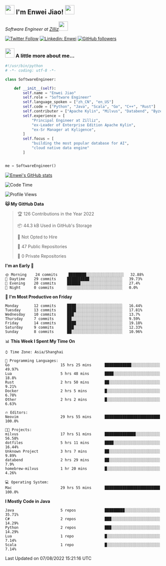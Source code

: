 <h2><img src="https://emojis.slackmojis.com/emojis/images/1531849430/4246/blob-sunglasses.gif?1531849430" width="30"/> I'm  Enwei Jiao! <img src="https://media.giphy.com/media/juBt25nT1KGys/giphy.gif" width=30> </h2>
<!-- <img align='right' src="https://media.giphy.com/media/M9gbBd9nbDrOTu1Mqx/giphy.gif" width="230"> -->
<p><em>Software Engineer at <a href="https://zilliz.com/">Zilliz</a><img src="https://media.giphy.com/media/WUlplcMpOCEmTGBtBW/giphy.gif" width="30"></em></p>

[![Twitter Follow](https://img.shields.io/twitter/follow/misteranmol?label=Follow)](https://twitter.com/intent/follow?screen_name=EnweiJiao)
[![Linkedin: Enwei](https://img.shields.io/badge/-enwei-blue?style=&logo=Linkedin&logoColor=white&link=https://www.linkedin.com/in/enwei-jiao-41192a97)](https://www.linkedin.com/in/enwei-jiao-41192a97/)
[![GitHub followers](https://img.shields.io/github/followers/jiaoew1991?label=Follow&style=social)](https://github.com/jiaoew1991)


### <img src="https://media.giphy.com/media/VgCDAzcKvsR6OM0uWg/giphy.gif" width="30"> A little more about me...  

```python
#!/usr/bin/python
# -*- coding: utf-8 -*-

class SoftwareEngineer:

    def __init__(self):
        self.name = "Enwei Jiao"
        self.role = "Software Engineer"
        self.language_spoken = ["zh_CN", "en_US"]
        self.code = ["Python", "Java", "Scala", "Go", "C++", "Rust"]
        self.contributer = ["Apache Kylin", "Milvus", "Databend", "Byzer-Lang"]
        self.experience = [
            "Principal Engineer at Zilliz",
            "ex-Leader of Enterprise Edition Apache Kylin",
            "ex-Sr Manager at Kyligence",
        ]
        self.focus = [
            "building the most popular database for AI",
            "cloud native data engine"
        ]


me = SoftwareEngineer()
```

[![Enwei's GitHub stats](https://github-readme-stats.vercel.app/api?username=jiaoew1991&count_private=true&show_icons=true)](https://github.com/jiaoew1991/jiaoew1991)

<!-- [![Top Langs](https://github-readme-stats.vercel.app/api/top-langs/?username=jiaoew1991&layout=compact)](https://github.com/jiaoew1991/jiaoew1991) -->

<!--START_SECTION:waka-->
![Code Time](http://img.shields.io/badge/Code%20Time-47%20hrs%2042%20mins-blue)

![Profile Views](http://img.shields.io/badge/Profile%20Views-89-blue)

**🐱 My GitHub Data** 

> 🏆 126 Contributions in the Year 2022
 > 
> 📦 44.3 kB Used in GitHub's Storage 
 > 
> 🚫 Not Opted to Hire
 > 
> 📜 47 Public Repositories 
 > 
> 🔑 0 Private Repositories  
 > 
**I'm an Early 🐤** 

```text
🌞 Morning    24 commits     ████████░░░░░░░░░░░░░░░░░   32.88% 
🌆 Daytime    29 commits     ██████████░░░░░░░░░░░░░░░   39.73% 
🌃 Evening    20 commits     ██████░░░░░░░░░░░░░░░░░░░   27.4% 
🌙 Night      0 commits      ░░░░░░░░░░░░░░░░░░░░░░░░░   0.0%

```
📅 **I'm Most Productive on Friday** 

```text
Monday       12 commits     ████░░░░░░░░░░░░░░░░░░░░░   16.44% 
Tuesday      13 commits     ████░░░░░░░░░░░░░░░░░░░░░   17.81% 
Wednesday    10 commits     ███░░░░░░░░░░░░░░░░░░░░░░   13.7% 
Thursday     7 commits      ██░░░░░░░░░░░░░░░░░░░░░░░   9.59% 
Friday       14 commits     ████░░░░░░░░░░░░░░░░░░░░░   19.18% 
Saturday     9 commits      ███░░░░░░░░░░░░░░░░░░░░░░   12.33% 
Sunday       8 commits      ██░░░░░░░░░░░░░░░░░░░░░░░   10.96%

```


📊 **This Week I Spent My Time On** 

```text
⌚︎ Time Zone: Asia/Shanghai

💬 Programming Languages: 
Go                       15 hrs 25 mins      ████████████░░░░░░░░░░░░░   49.97% 
Lua                      5 hrs 48 mins       ████░░░░░░░░░░░░░░░░░░░░░   18.8% 
Rust                     2 hrs 50 mins       ██░░░░░░░░░░░░░░░░░░░░░░░   9.21% 
Docker                   2 hrs 5 mins        █░░░░░░░░░░░░░░░░░░░░░░░░   6.78% 
Other                    2 hrs 2 mins        █░░░░░░░░░░░░░░░░░░░░░░░░   6.63%

🔥 Editors: 
Neovim                   29 hrs 55 mins      █████████████████████████   100.0%

🐱‍💻 Projects: 
milvus                   17 hrs 51 mins      ██████████████░░░░░░░░░░░   56.58% 
dotfiles                 5 hrs 11 mins       ████░░░░░░░░░░░░░░░░░░░░░   16.44% 
Unknown Project          3 hrs 7 mins        ██░░░░░░░░░░░░░░░░░░░░░░░   9.89% 
databend                 2 hrs 29 mins       ██░░░░░░░░░░░░░░░░░░░░░░░   7.9% 
homebrew-milvus          1 hr 20 mins        █░░░░░░░░░░░░░░░░░░░░░░░░   4.26%

💻 Operating System: 
Mac                      29 hrs 55 mins      █████████████████████████   100.0%

```

**I Mostly Code in Java** 

```text
Java                     5 repos             █████████░░░░░░░░░░░░░░░░   35.71% 
C#                       2 repos             ███░░░░░░░░░░░░░░░░░░░░░░   14.29% 
Python                   2 repos             ███░░░░░░░░░░░░░░░░░░░░░░   14.29% 
Lua                      1 repo              █░░░░░░░░░░░░░░░░░░░░░░░░   7.14% 
Scala                    1 repo              █░░░░░░░░░░░░░░░░░░░░░░░░   7.14%

```



 Last Updated on 07/08/2022 15:21:16 UTC
<!--END_SECTION:waka-->
